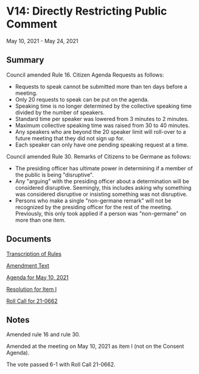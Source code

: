 # V14: Directly Restricting Public Comment

May 10, 2021 - May 24, 2021 

## Summary

Council amended Rule 16. Citizen Agenda Requests as follows:

- Requests to speak cannot be submitted more than ten days before a meeting.
- Only 20 requests to speak can be put on the agenda.
- Speaking time is no longer determined by the collective speaking time divided by the number of speakers.
- Standard time per speaker was lowered from 3 minutes to 2 minutes.
- Maximum collective speaking time was raised from 30 to 40 minutes.
- Any speakers who are beyond the 20 speaker limit will roll-over to a future meeting that they did not sign up for.
- Each speaker can only have one pending speaking request at a time. 

Council amended Rule 30. Remarks of Citizens to be Germane as follows:

- The presiding officer has ultimate power in determining if a member of the public is being "disruptive".
- Any "arguing" with the presiding officer about a determination will be considered disruptive. Seemingly, this includes asking why something was considered disruptive or insisting something was not disruptive.
- Persons who make a single "non-germane remark" will not be recognized by the presiding officer for the rest of the meeting. Previously, this only took applied if a person was "non-germane" on more than one item. 
    
## Documents

[Transcription of Rules](#/view/rules-archive~2021_05_10~transcription)

[Amendment Text](#/view/rules-archive~2021_05_10~amendment)

[Agenda for May 10, 2021](assets/rules-archive/2021_05_10/agenda.pdf)

[Resolution for Item I](assets/rules-archive/2021_05_10/resolution.pdf)

[Roll Call for 21-0662](assets/rules-archive/2021_05_10/roll_call.pdf)

## Notes

Amended rule 16 and rule 30.

Amended at the meeting on May 10, 2021 as item I (not on the Consent Agenda).

The vote passed 6-1 with Roll Call 21-0662.
